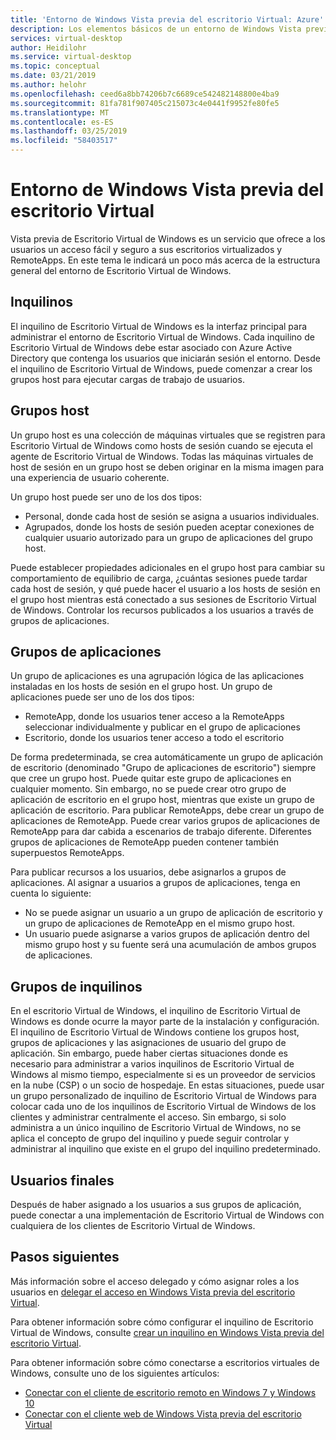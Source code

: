 ```yaml
---
title: 'Entorno de Windows Vista previa del escritorio Virtual: Azure'
description: Los elementos básicos de un entorno de Windows Vista previa del escritorio Virtual.
services: virtual-desktop
author: Heidilohr
ms.service: virtual-desktop
ms.topic: conceptual
ms.date: 03/21/2019
ms.author: helohr
ms.openlocfilehash: ceed6a8bb74206b7c6689ce542482148800e4ba9
ms.sourcegitcommit: 81fa781f907405c215073c4e0441f9952fe80fe5
ms.translationtype: MT
ms.contentlocale: es-ES
ms.lasthandoff: 03/25/2019
ms.locfileid: "58403517"
---
```

# <a name="windows-virtual-desktop-preview-environment"></a>Entorno de Windows Vista previa del escritorio Virtual

Vista previa de Escritorio Virtual de Windows es un servicio que ofrece a los usuarios un acceso fácil y seguro a sus escritorios virtualizados y RemoteApps. En este tema le indicará un poco más acerca de la estructura general del entorno de Escritorio Virtual de Windows.

## <a name="tenants"></a>Inquilinos

El inquilino de Escritorio Virtual de Windows es la interfaz principal para administrar el entorno de Escritorio Virtual de Windows. Cada inquilino de Escritorio Virtual de Windows debe estar asociado con Azure Active Directory que contenga los usuarios que iniciarán sesión el entorno. Desde el inquilino de Escritorio Virtual de Windows, puede comenzar a crear los grupos host para ejecutar cargas de trabajo de usuarios.

## <a name="host-pools"></a>Grupos host

Un grupo host es una colección de máquinas virtuales que se registren para Escritorio Virtual de Windows como hosts de sesión cuando se ejecuta el agente de Escritorio Virtual de Windows. Todas las máquinas virtuales de host de sesión en un grupo host se deben originar en la misma imagen para una experiencia de usuario coherente.

Un grupo host puede ser uno de los dos tipos:

- Personal, donde cada host de sesión se asigna a usuarios individuales.
- Agrupados, donde los hosts de sesión pueden aceptar conexiones de cualquier usuario autorizado para un grupo de aplicaciones del grupo host.

Puede establecer propiedades adicionales en el grupo host para cambiar su comportamiento de equilibrio de carga, ¿cuántas sesiones puede tardar cada host de sesión, y qué puede hacer el usuario a los hosts de sesión en el grupo host mientras está conectado a sus sesiones de Escritorio Virtual de Windows. Controlar los recursos publicados a los usuarios a través de grupos de aplicaciones.

## <a name="app-groups"></a>Grupos de aplicaciones

Un grupo de aplicaciones es una agrupación lógica de las aplicaciones instaladas en los hosts de sesión en el grupo host. Un grupo de aplicaciones puede ser uno de los dos tipos:

- RemoteApp, donde los usuarios tener acceso a la RemoteApps seleccionar individualmente y publicar en el grupo de aplicaciones
- Escritorio, donde los usuarios tener acceso a todo el escritorio

De forma predeterminada, se crea automáticamente un grupo de aplicación de escritorio (denominado "Grupo de aplicaciones de escritorio") siempre que cree un grupo host. Puede quitar este grupo de aplicaciones en cualquier momento. Sin embargo, no se puede crear otro grupo de aplicación de escritorio en el grupo host, mientras que existe un grupo de aplicación de escritorio. Para publicar RemoteApps, debe crear un grupo de aplicaciones de RemoteApp. Puede crear varios grupos de aplicaciones de RemoteApp para dar cabida a escenarios de trabajo diferente. Diferentes grupos de aplicaciones de RemoteApp pueden contener también superpuestos RemoteApps.

Para publicar recursos a los usuarios, debe asignarlos a grupos de aplicaciones. Al asignar a usuarios a grupos de aplicaciones, tenga en cuenta lo siguiente:

- No se puede asignar un usuario a un grupo de aplicación de escritorio y un grupo de aplicaciones de RemoteApp en el mismo grupo host.
- Un usuario puede asignarse a varios grupos de aplicación dentro del mismo grupo host y su fuente será una acumulación de ambos grupos de aplicaciones.

## <a name="tenant-groups"></a>Grupos de inquilinos

En el escritorio Virtual de Windows, el inquilino de Escritorio Virtual de Windows es donde ocurre la mayor parte de la instalación y configuración. El inquilino de Escritorio Virtual de Windows contiene los grupos host, grupos de aplicaciones y las asignaciones de usuario del grupo de aplicación. Sin embargo, puede haber ciertas situaciones donde es necesario para administrar a varios inquilinos de Escritorio Virtual de Windows al mismo tiempo, especialmente si es un proveedor de servicios en la nube (CSP) o un socio de hospedaje. En estas situaciones, puede usar un grupo personalizado de inquilino de Escritorio Virtual de Windows para colocar cada uno de los inquilinos de Escritorio Virtual de Windows de los clientes y administrar centralmente el acceso. Sin embargo, si solo administra a un único inquilino de Escritorio Virtual de Windows, no se aplica el concepto de grupo del inquilino y puede seguir controlar y administrar al inquilino que existe en el grupo del inquilino predeterminado.

## <a name="end-users"></a>Usuarios finales

Después de haber asignado a los usuarios a sus grupos de aplicación, puede conectar a una implementación de Escritorio Virtual de Windows con cualquiera de los clientes de Escritorio Virtual de Windows.

## <a name="next-steps"></a>Pasos siguientes

Más información sobre el acceso delegado y cómo asignar roles a los usuarios en [delegar el acceso en Windows Vista previa del escritorio Virtual](delegated-access-virtual-desktop.md).

Para obtener información sobre cómo configurar el inquilino de Escritorio Virtual de Windows, consulte [crear un inquilino en Windows Vista previa del escritorio Virtual](tenant-setup-azure-active-directory.md).

Para obtener información sobre cómo conectarse a escritorios virtuales de Windows, consulte uno de los siguientes artículos:

- [Conectar con el cliente de escritorio remoto en Windows 7 y Windows 10](connect-windows-7-and-10.md)
- [Conectar con el cliente web de Windows Vista previa del escritorio Virtual](connect-web.md)
